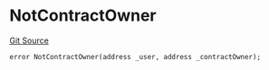 # NotContractOwner
[Git Source](https://github.com/thrackle-io/tron/blob/81b80009ad5682c206d626e3be15fff689d615e0/src/client/token/handler/diamond/HandlerDiamondLib.sol)


```solidity
error NotContractOwner(address _user, address _contractOwner);
```

